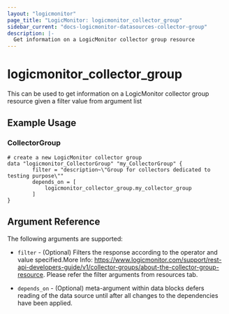 ```yaml
---
layout: "logicmonitor"
page_title: "LogicMonitor: logicmonitor_collector_group"
sidebar_current: "docs-logicmonitor-datasources-collector-group"
description: |-
  Get information on a LogicMonitor collector group resource
---
```


# logicmonitor_collector_group

This can be used to get information on a LogicMonitor collector group resource given a filter value from argument list

## Example Usage    
### CollectorGroup
```hcl
# create a new LogicMonitor collector group
data "logicmonitor_CollectorGroup" "my_CollectorGroup" {
        filter = "description~\"Group for collectors dedicated to testing purpose\""
        depends_on = [
            logicmonitor_collector_group.my_collector_group
        ]
}
```

## Argument Reference

The following arguments are supported:
* `filter` - (Optional) Filters the response according to the operator and value specified.More Info: https://www.logicmonitor.com/support/rest-api-developers-guide/v1/collector-groups/about-the-collector-group-resource. Please refer the filter arguments from resources tab.

* `depends_on` - (Optional) meta-argument within data blocks defers reading of the data source until after all changes to the dependencies have been applied.

